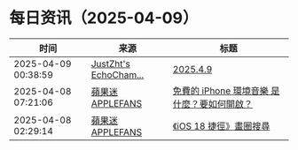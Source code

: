 ﻿# 每日资讯（2025-04-09）

|时间|来源|标题|
|---|---|---|
|2025-04-09 00:38:59|[JustZht's EchoCham...](https://www.justzht.com/rss/)|[2025.4.9](https://www.justzht.com/2025-4-9/)|
|2025-04-08 07:21:06|[蘋果迷 APPLEFANS](https://applefans.today/feed/)|[免費的 iPhone 環境音樂 是什麼？要如何開啟？](https://applefans.today/2025-04-ios-18-4-ambient-music/)|
|2025-04-08 02:29:14|[蘋果迷 APPLEFANS](https://applefans.today/feed/)|[《iOS 18 捷徑》畫圈搜尋](https://applefans.today/2025-04-ios-18-shortcuts-circle-to-search/)|
